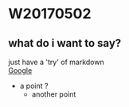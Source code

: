 # W20170502
## what do i want to say? <br>

just have a 'try' of markdown <br>
[Google](https://www.google.com) <br>

* a point ?
  * another point


